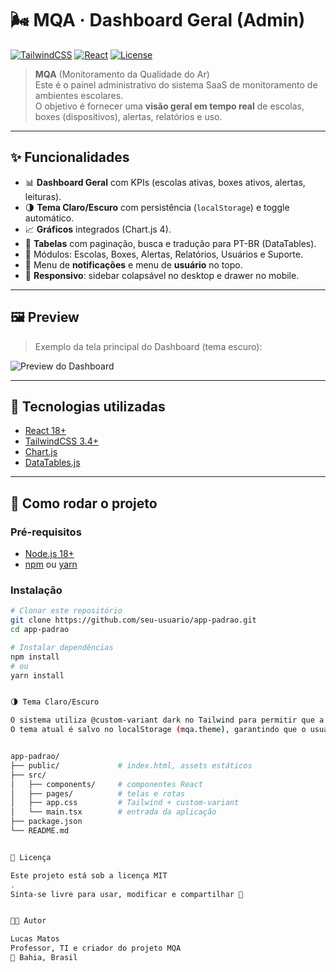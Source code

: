 # 🌬️ MQA · Dashboard Geral (Admin)

[![TailwindCSS](https://img.shields.io/badge/TailwindCSS-3.4-blue?logo=tailwindcss)](https://tailwindcss.com)
[![React](https://img.shields.io/badge/React-18-61DAFB?logo=react)](https://react.dev/)
[![License](https://img.shields.io/badge/license-MIT-green)](LICENSE)

> **MQA** (Monitoramento da Qualidade do Ar)  
> Este é o painel administrativo do sistema SaaS de monitoramento de ambientes escolares.  
> O objetivo é fornecer uma **visão geral em tempo real** de escolas, boxes (dispositivos), alertas, relatórios e uso.

---

## ✨ Funcionalidades

- 📊 **Dashboard Geral** com KPIs (escolas ativas, boxes ativos, alertas, leituras).  
- 🌗 **Tema Claro/Escuro** com persistência (`localStorage`) e toggle automático.  
- 📈 **Gráficos** integrados (Chart.js 4).  
- 📑 **Tabelas** com paginação, busca e tradução para PT-BR (DataTables).  
- 🏫 Módulos: Escolas, Boxes, Alertas, Relatórios, Usuários e Suporte.  
- 🔔 Menu de **notificações** e menu de **usuário** no topo.  
- 📱 **Responsivo**: sidebar colapsável no desktop e drawer no mobile.  

---

## 🖼️ Preview

> Exemplo da tela principal do Dashboard (tema escuro):

![Preview do Dashboard](./docs/screenshot-dark.png)

---

## 🚀 Tecnologias utilizadas

- [React 18+](https://react.dev/)  
- [TailwindCSS 3.4+](https://tailwindcss.com/)  
- [Chart.js](https://www.chartjs.org/)  
- [DataTables.js](https://datatables.net/)  

---

## 🔧 Como rodar o projeto

### Pré-requisitos
- [Node.js 18+](https://nodejs.org/en/)  
- [npm](https://www.npmjs.com/) ou [yarn](https://yarnpkg.com/)

### Instalação
```bash
# Clonar este repositório
git clone https://github.com/seu-usuario/app-padrao.git
cd app-padrao

# Instalar dependências
npm install
# ou
yarn install


🌗 Tema Claro/Escuro

O sistema utiliza @custom-variant dark no Tailwind para permitir que a classe dark seja aplicada no elemento <html>.
O tema atual é salvo no localStorage (mqa.theme), garantindo que o usuário retorne na mesma preferência.


app-padrao/
├── public/             # index.html, assets estáticos
├── src/
│   ├── components/     # componentes React
│   ├── pages/          # telas e rotas
│   ├── app.css         # Tailwind + custom-variant
│   └── main.tsx        # entrada da aplicação
├── package.json
└── README.md


📝 Licença

Este projeto está sob a licença MIT
.
Sinta-se livre para usar, modificar e compartilhar 🚀


👨‍💻 Autor

Lucas Matos
Professor, TI e criador do projeto MQA
📍 Bahia, Brasil